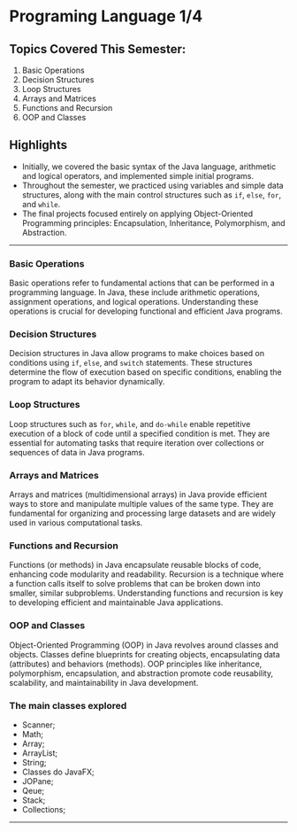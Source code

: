 # Programing Language 1/4

## Topics Covered This Semester:
1. Basic Operations
2. Decision Structures
3. Loop Structures
4. Arrays and Matrices
5. Functions and Recursion
6. OOP and Classes

## Highlights
- Initially, we covered the basic syntax of the Java language, arithmetic and logical operators, and implemented simple initial programs.
- Throughout the semester, we practiced using variables and simple data structures, along with the main control structures such as `if`, `else`, `for`, and `while`.
- The final projects focused entirely on applying Object-Oriented Programming principles: Encapsulation, Inheritance, Polymorphism, and Abstraction.
---

### Basic Operations

Basic operations refer to fundamental actions that can be performed in a programming language. In Java, these include arithmetic operations, assignment operations, and logical operations. Understanding these operations is crucial for developing functional and efficient Java programs.

### Decision Structures

Decision structures in Java allow programs to make choices based on conditions using `if`, `else`, and `switch` statements. These structures determine the flow of execution based on specific conditions, enabling the program to adapt its behavior dynamically.

### Loop Structures

Loop structures such as `for`, `while`, and `do-while` enable repetitive execution of a block of code until a specified condition is met. They are essential for automating tasks that require iteration over collections or sequences of data in Java programs.

### Arrays and Matrices

Arrays and matrices (multidimensional arrays) in Java provide efficient ways to store and manipulate multiple values of the same type. They are fundamental for organizing and processing large datasets and are widely used in various computational tasks.

### Functions and Recursion

Functions (or methods) in Java encapsulate reusable blocks of code, enhancing code modularity and readability. Recursion is a technique where a function calls itself to solve problems that can be broken down into smaller, similar subproblems. Understanding functions and recursion is key to developing efficient and maintainable Java applications.

### OOP and Classes

Object-Oriented Programming (OOP) in Java revolves around classes and objects. Classes define blueprints for creating objects, encapsulating data (attributes) and behaviors (methods). OOP principles like inheritance, polymorphism, encapsulation, and abstraction promote code reusability, scalability, and maintainability in Java development.

### The main classes explored

- Scanner;
- Math;
- Array;
- ArrayList;
- String;
- Classes do JavaFX;
- JOPane;
- Qeue;
- Stack;
- Collections;
---



